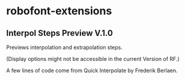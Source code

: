robofont-extensions
===================

Interpol Steps Preview V.1.0
-----------------------------------------------
Previews interpolation and extrapolation steps.

(Display options might not be accessible in the current Version of RF.)

A few lines of code come from Quick Interpolate by Frederik Berlaen.

